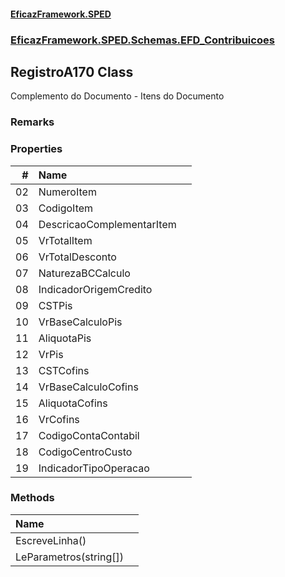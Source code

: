 #### [EficazFramework.SPED](EficazFrameworkSPED.md 'EficazFramework SPED')
### [EficazFramework.SPED.Schemas.EFD_Contribuicoes](EficazFramework.SPED.Schemas.EFD_Contribuicoes.md 'EficazFramework.SPED.Schemas.EFD_Contribuicoes')

## RegistroA170 Class

Complemento do Documento - Itens do Documento

### Remarks
### Properties

| # | Name | |
| ---: | :--- | :--- |
| 02 | NumeroItem |  |
| 03 | CodigoItem |  |
| 04 | DescricaoComplementarItem |  |
| 05 | VrTotalItem |  |
| 06 | VrTotalDesconto |  |
| 07 | NaturezaBCCalculo |  |
| 08 | IndicadorOrigemCredito |  |
| 09 | CSTPis |  |
| 10 | VrBaseCalculoPis |  |
| 11 | AliquotaPis |  |
| 12 | VrPis |  |
| 13 | CSTCofins |  |
| 14 | VrBaseCalculoCofins |  |
| 15 | AliquotaCofins |  |
| 16 | VrCofins |  |
| 17 | CodigoContaContabil |  |
| 18 | CodigoCentroCusto |  |
| 19 | IndicadorTipoOperacao |  |
### Methods

| Name | |
| :--- | :--- |
| EscreveLinha() |  |
| LeParametros(string[]) |  |
